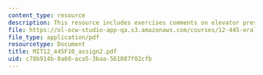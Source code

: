 ```yaml
---
content_type: resource
description: This resource includes exercises comments on elevator presentations.
file: https://ol-ocw-studio-app-qa.s3.amazonaws.com/courses/12-445-oral-communication-in-the-earth-atmospheric-and-planetary-sciences-fall-2010/c78b914b0a60aca53baa561087f02cfb_MIT12_445F10_assign2.pdf
file_type: application/pdf
resourcetype: Document
title: MIT12_445F10_assign2.pdf
uid: c78b914b-0a60-aca5-3baa-561087f02cfb
---
```

